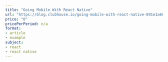 ```yaml
---
title: "Going Mobile With React Native"
url: "https://blog.clubhouse.io/going-mobile-with-react-native-891e1a602465"
price: "0"
pricePerPeriod: n/a
format: 
- article
- example
subject: 
- react
- react native
---
```

